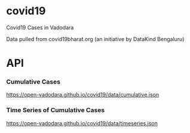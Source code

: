 # covid19

Covid19 Cases in Vadodara

Data pulled from covid19bharat.org (an initiative by DataKind Bengaluru)

# API

### Cumulative Cases
https://open-vadodara.github.io/covid19/data/cumulative.json

### Time Series of Cumulative Cases

https://open-vadodara.github.io/covid19/data/timeseries.json
